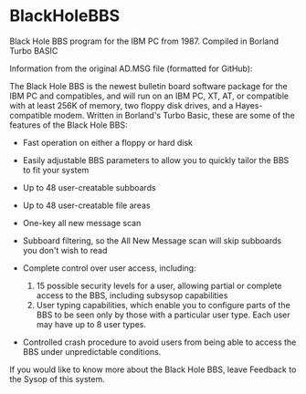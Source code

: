 # BlackHoleBBS
Black Hole BBS program for the IBM PC from 1987.  Compiled in Borland Turbo BASIC

Information from the original AD.MSG file (formatted for GitHub):

The Black Hole BBS is the newest bulletin board software package
for the IBM PC and compatibles, and will run on an IBM PC, XT, AT, or
compatible with at least 256K of memory, two floppy disk drives, and a
Hayes-compatible modem.  Written in Borland's Turbo Basic, these are some
of the features of the Black Hole BBS:

- Fast operation on either a floppy or hard disk

- Easily adjustable BBS parameters to allow you to quickly tailor the
BBS to fit your system

- Up to 48 user-creatable subboards

- Up to 48 user-creatable file areas

- One-key all new message scan

- Subboard filtering, so the All New Message scan will skip subboards
you don't wish to read

- Complete control over user access, including:
  1.  15 possible security levels for a user, allowing partial or
complete access to the BBS, including subsysop capabilities
  2.  User typing capabilities, which enable you to configure parts
of the BBS to be seen only by those with a particular user type.  Each user
may have up to 8 user types.

- Controlled crash procedure to avoid users from being able to access
the BBS under unpredictable conditions.

If you would like to know more about the Black Hole BBS, leave Feedback
to the Sysop of this system.
